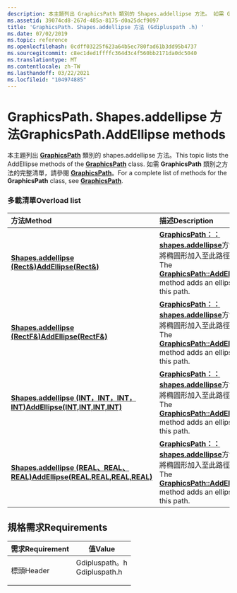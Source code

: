 ```yaml
---
description: 本主題列出 GraphicsPath 類別的 Shapes.addellipse 方法。 如需 GraphicsPath 類別之方法的完整清單，請參閱 GraphicsPath。
ms.assetid: 39074cd8-267d-485a-8175-d0a25dcf9097
title: 'GraphicsPath. Shapes.addellipse 方法 (Gdipluspath .h) '
ms.date: 07/02/2019
ms.topic: reference
ms.openlocfilehash: 0cdff03225f623a64b5ec780fad61b3dd95b4737
ms.sourcegitcommit: c8ec1ded1ffffc364d3c4f560bb2171da0dc5040
ms.translationtype: MT
ms.contentlocale: zh-TW
ms.lasthandoff: 03/22/2021
ms.locfileid: "104974885"
---
```

# <a name="graphicspathaddellipse-methods"></a><span data-ttu-id="027b8-104">GraphicsPath. Shapes.addellipse 方法</span><span class="sxs-lookup"><span data-stu-id="027b8-104">GraphicsPath.AddEllipse methods</span></span>

<span data-ttu-id="027b8-105">本主題列出 [**GraphicsPath**](/windows/win32/api/gdipluspath/nl-gdipluspath-graphicspath) 類別的 shapes.addellipse 方法。</span><span class="sxs-lookup"><span data-stu-id="027b8-105">This topic lists the AddEllipse methods of the [**GraphicsPath**](/windows/win32/api/gdipluspath/nl-gdipluspath-graphicspath) class.</span></span> <span data-ttu-id="027b8-106">如需 **GraphicsPath** 類別之方法的完整清單，請參閱 [**GraphicsPath**](/windows/win32/api/gdipluspath/nl-gdipluspath-graphicspath)。</span><span class="sxs-lookup"><span data-stu-id="027b8-106">For a complete list of methods for the **GraphicsPath** class, see [**GraphicsPath**](/windows/win32/api/gdipluspath/nl-gdipluspath-graphicspath).</span></span>

### <a name="overload-list"></a><span data-ttu-id="027b8-107">多載清單</span><span class="sxs-lookup"><span data-stu-id="027b8-107">Overload list</span></span>



| <span data-ttu-id="027b8-108">方法</span><span class="sxs-lookup"><span data-stu-id="027b8-108">Method</span></span>                                                                                                                  | <span data-ttu-id="027b8-109">描述</span><span class="sxs-lookup"><span data-stu-id="027b8-109">Description</span></span>                                                                                                                                                          |
|:------------------------------------------------------------------------------------------------------------------------|:---------------------------------------------------------------------------------------------------------------------------------------------------------------------|
| <span data-ttu-id="027b8-110">[**Shapes.addellipse (Rect&)**](/windows/win32/api/gdipluspath/nf-gdipluspath-graphicspath-addellipse(inconstrect_))</span><span class="sxs-lookup"><span data-stu-id="027b8-110">[**AddEllipse(Rect&)**](/windows/win32/api/gdipluspath/nf-gdipluspath-graphicspath-addellipse(inconstrect_))</span></span>                                          | <span data-ttu-id="027b8-111">[**GraphicsPath：： shapes.addellipse**](/windows/win32/api/gdipluspath/nf-gdipluspath-graphicspath-addellipse(inconstrect_))方法會將橢圓形加入至此路徑。</span><span class="sxs-lookup"><span data-stu-id="027b8-111">The [**GraphicsPath::AddEllipse**](/windows/win32/api/gdipluspath/nf-gdipluspath-graphicspath-addellipse(inconstrect_)) method adds an ellipse to this path.</span></span><br/>                            |
| <span data-ttu-id="027b8-112">[**Shapes.addellipse (RectF&)**](/previous-versions//ms535606(v=vs.85))</span><span class="sxs-lookup"><span data-stu-id="027b8-112">[**AddEllipse(RectF&)**](/previous-versions//ms535606(v=vs.85))</span></span>                                        | <span data-ttu-id="027b8-113">[**GraphicsPath：： shapes.addellipse**](/previous-versions//ms535606(v=vs.85))方法會將橢圓形加入至此路徑。</span><span class="sxs-lookup"><span data-stu-id="027b8-113">The [**GraphicsPath::AddEllipse**](/previous-versions//ms535606(v=vs.85)) method adds an ellipse to this path.</span></span><br/>                           |
| <span data-ttu-id="027b8-114">[**Shapes.addellipse (INT，INT，INT，INT)**](/windows/win32/api/gdipluspath/nf-gdipluspath-graphicspath-addellipse(inint_inint_inint_inint))</span><span class="sxs-lookup"><span data-stu-id="027b8-114">[**AddEllipse(INT,INT,INT,INT)**](/windows/win32/api/gdipluspath/nf-gdipluspath-graphicspath-addellipse(inint_inint_inint_inint))</span></span>         | <span data-ttu-id="027b8-115">[**GraphicsPath：： shapes.addellipse**](/windows/win32/api/gdipluspath/nf-gdipluspath-graphicspath-addellipse(inint_inint_inint_inint))方法會將橢圓形加入至此路徑。</span><span class="sxs-lookup"><span data-stu-id="027b8-115">The [**GraphicsPath::AddEllipse**](/windows/win32/api/gdipluspath/nf-gdipluspath-graphicspath-addellipse(inint_inint_inint_inint)) method adds an ellipse to this path.</span></span><br/>     |
| <span data-ttu-id="027b8-116">[**Shapes.addellipse (REAL、REAL、REAL)**](/windows/win32/api/gdipluspath/nf-gdipluspath-graphicspath-addellipse(inreal_inreal_inreal_inreal))</span><span class="sxs-lookup"><span data-stu-id="027b8-116">[**AddEllipse(REAL,REAL,REAL,REAL)**](/windows/win32/api/gdipluspath/nf-gdipluspath-graphicspath-addellipse(inreal_inreal_inreal_inreal))</span></span> | <span data-ttu-id="027b8-117">[**GraphicsPath：： shapes.addellipse**](/windows/win32/api/gdipluspath/nf-gdipluspath-graphicspath-addellipse(inreal_inreal_inreal_inreal))方法會將橢圓形加入至此路徑。</span><span class="sxs-lookup"><span data-stu-id="027b8-117">The [**GraphicsPath::AddEllipse**](/windows/win32/api/gdipluspath/nf-gdipluspath-graphicspath-addellipse(inreal_inreal_inreal_inreal)) method adds an ellipse to this path.</span></span><br/> |



## <a name="requirements"></a><span data-ttu-id="027b8-118">規格需求</span><span class="sxs-lookup"><span data-stu-id="027b8-118">Requirements</span></span>



| <span data-ttu-id="027b8-119">需求</span><span class="sxs-lookup"><span data-stu-id="027b8-119">Requirement</span></span> | <span data-ttu-id="027b8-120">值</span><span class="sxs-lookup"><span data-stu-id="027b8-120">Value</span></span> |
|-------------------|------------------------------------------------------------------------------------------|
| <span data-ttu-id="027b8-121">標頭</span><span class="sxs-lookup"><span data-stu-id="027b8-121">Header</span></span><br/> | <dl> <span data-ttu-id="027b8-122"><dt>Gdipluspath。h</dt></span><span class="sxs-lookup"><span data-stu-id="027b8-122"><dt>Gdipluspath.h</dt></span></span> </dl> |



 

 
